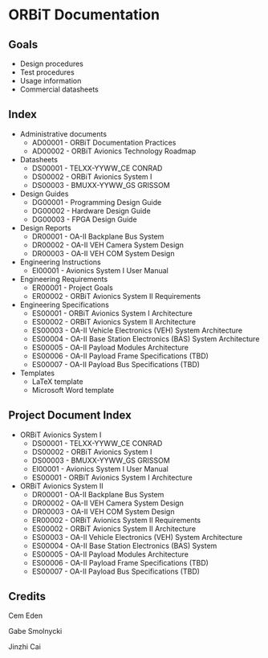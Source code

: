 # ORBiT Documentation

## Goals

- Design procedures
- Test procedures
- Usage information
- Commercial datasheets

## Index

- Administrative documents
  - AD00001 - ORBiT Documentation Practices
  - AD00002 - ORBiT Avionics Technology Roadmap
- Datasheets
  - DS00001 - TELXX-YYWW_CE CONRAD
  - DS00002 - ORBiT Avionics System I
  - DS00003 - BMUXX-YYWW_GS GRISSOM
- Design Guides
  - DG00001 - Programming Design Guide
  - DG00002 - Hardware Design Guide
  - DG00003 - FPGA Design Guide
- Design Reports
  - DR00001 - OA-II Backplane Bus System
  - DR00002 - OA-II VEH Camera System Design
  - DR00003 - OA-II VEH COM System Design
- Engineering Instructions
  - EI00001 - Avionics System I User Manual
- Engineering Requirements
  - ER00001 - Project Goals
  - ER00002 - ORBiT Avionics System II Requirements
- Engineering Specifications 
  - ES00001 - ORBiT Avionics System I Architecture
  - ES00002 - ORBiT Avionics System II Architecture
  - ES00003 - OA-II Vehicle Electronics (VEH) System Architecture
  - ES00004 - OA-II Base Station Electronics (BAS) System Architecture
  - ES00005 - OA-II Payload Modules Architecture
  - ES00006 - OA-II Payload Frame Specifications (TBD)
  - ES00007 - OA-II Payload Bus Specifications (TBD)
- Templates
  - LaTeX template
  - Microsoft Word template

## Project Document Index

- ORBiT Avionics System I
  - DS00001 - TELXX-YYWW_CE CONRAD
  - DS00002 - ORBiT Avionics System I
  - DS00003 - BMUXX-YYWW_GS GRISSOM
  - EI00001 - Avionics System I User Manual
  - ES00001 - ORBiT Avionics System I Architecture
- ORBiT Avionics System II
  - DR00001 - OA-II Backplane Bus System
  - DR00002 - OA-II VEH Camera System Design
  - DR00003 - OA-II VEH COM System Design
  - ER00002 - ORBiT Avionics System II Requirements
  - ES00002 - ORBiT Avionics System II Architecture
  - ES00003 - OA-II Vehicle Electronics (VEH) System Architecture
  - ES00004 - OA-II Base Station Electronics (BAS) System 
  - ES00005 - OA-II Payload Modules Architecture
  - ES00006 - OA-II Payload Frame Specifications (TBD)
  - ES00007 - OA-II Payload Bus Specifications (TBD)

## Credits

Cem Eden

Gabe Smolnycki

Jinzhi Cai
